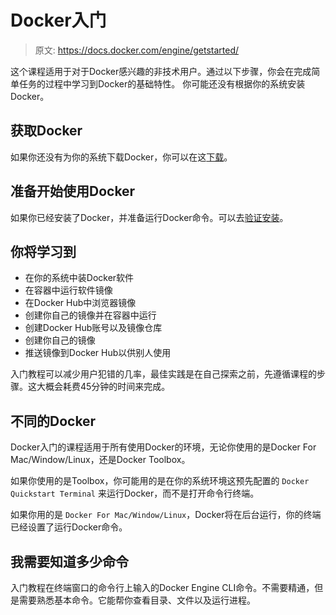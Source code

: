 # Docker入门
> 原文: https://docs.docker.com/engine/getstarted/

这个课程适用于对于Docker感兴趣的非技术用户。通过以下步骤，你会在完成简单任务的过程中学习到Docker的基础特性。
你可能还没有根据你的系统安装Docker。

## 获取Docker
如果你还没有为你的系统下载Docker，你可以在这[下载](c1/1-2.md)。

## 准备开始使用Docker
如果你已经安装了Docker，并准备运行Docker命令。可以去[验证安装](c1/1-2.md#验证安装)。

## 你将学习到
- 在你的系统中装Docker软件
- 在容器中运行软件镜像
- 在Docker Hub中浏览器镜像
- 创建你自己的镜像并在容器中运行
- 创建Docker Hub账号以及镜像仓库
- 创建你自己的镜像
- 推送镜像到Docker Hub以供别人使用

入门教程可以减少用户犯错的几率，最佳实践是在自己探索之前，先遵循课程的步骤。这大概会耗费45分钟的时间来完成。

## 不同的Docker
Docker入门的课程适用于所有使用Docker的环境，无论你使用的是Docker For Mac/Window/Linux，还是Docker Toolbox。

如果你使用的是Toolbox，你可能用的是在你的系统环境这预先配置的 `Docker Quickstart Terminal` 来运行Docker，而不是打开命令行终端。

如果你用的是 `Docker For Mac/Window/Linux`，Docker将在后台运行，你的终端已经设置了运行Docker命令。

## 我需要知道多少命令
入门教程在终端窗口的命令行上输入的Docker Engine CLI命令。不需要精通，但是需要熟悉基本命令。它能帮你查看目录、文件以及运行进程。




